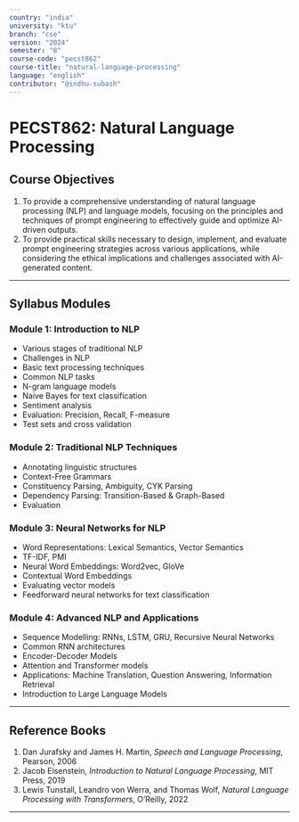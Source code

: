 ```yaml
---
country: "india"
university: "ktu"
branch: "cse"
version: "2024"
semester: "8"
course-code: "pecst862"
course-title: "natural-language-processing"
language: "english"
contributor: "@indhu-subash"
---
```


# PECST862: Natural Language Processing

## Course Objectives

1. To provide a comprehensive understanding of natural language processing (NLP) and language models, focusing on the principles and techniques of prompt engineering to effectively guide and optimize AI-driven outputs.  
2. To provide practical skills necessary to design, implement, and evaluate prompt engineering strategies across various applications, while considering the ethical implications and challenges associated with AI-generated content.

---

## Syllabus Modules

### Module 1: Introduction to NLP  
- Various stages of traditional NLP  
- Challenges in NLP  
- Basic text processing techniques  
- Common NLP tasks  
- N-gram language models  
- Naive Bayes for text classification  
- Sentiment analysis  
- Evaluation: Precision, Recall, F-measure  
- Test sets and cross validation  

### Module 2: Traditional NLP Techniques  
- Annotating linguistic structures  
- Context-Free Grammars  
- Constituency Parsing, Ambiguity, CYK Parsing  
- Dependency Parsing: Transition-Based & Graph-Based  
- Evaluation  

### Module 3: Neural Networks for NLP  
- Word Representations: Lexical Semantics, Vector Semantics  
- TF-IDF, PMI  
- Neural Word Embeddings: Word2vec, GloVe  
- Contextual Word Embeddings  
- Evaluating vector models  
- Feedforward neural networks for text classification  

### Module 4: Advanced NLP and Applications  
- Sequence Modelling: RNNs, LSTM, GRU, Recursive Neural Networks  
- Common RNN architectures  
- Encoder-Decoder Models  
- Attention and Transformer models  
- Applications: Machine Translation, Question Answering, Information Retrieval  
- Introduction to Large Language Models  

---

## Reference Books

1. Dan Jurafsky and James H. Martin, *Speech and Language Processing*, Pearson, 2006  
2. Jacob Eisenstein, *Introduction to Natural Language Processing*, MIT Press, 2019  
3. Lewis Tunstall, Leandro von Werra, and Thomas Wolf, *Natural Language Processing with Transformers*, O’Reilly, 2022  

---

